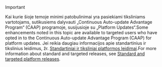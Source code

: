 > [!IMPORTANT]
> <span data-ttu-id="08aa5-101">Kai kurie šioje temoje minimi patobulinimai yra pasiekiami tiksliniams vartotojams, sutikusiems dalyvauti „Continuous Auto-update Advantage Program“ (CAAP) programoje, susijusioje su „Platform Updates“.</span><span class="sxs-lookup"><span data-stu-id="08aa5-101">Some enhancements noted in this topic are available to targeted users who have opted in to the Continuous Auto-update Advantage Program (CAAP) for platform updates.</span></span> <span data-ttu-id="08aa5-102">Jei reikia daugiau informacijos apie standartinius ir tikslinius leidimus, žr. [Standartiniai ir tiksliniai platformos leidimai](../../get-started/public-preview-releases.md).</span><span class="sxs-lookup"><span data-stu-id="08aa5-102">For more information about standard and targeted releases, see [Standard and targeted platform releases](../../get-started/public-preview-releases.md).</span></span>
